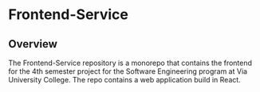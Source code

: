 # Frontend-Service
## Overview
The Frontend-Service repository is a monorepo that contains the frontend for the 4th semester project for the Software Engineering program at Via University College. The repo contains a web application build in React.